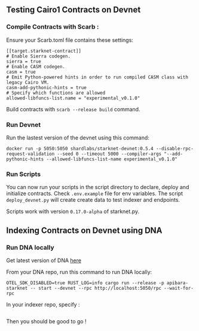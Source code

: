 ## Testing Cairo1 Contracts on Devnet

### Compile Contracts with Scarb :

Ensure your Scarb.toml file contains these settings:

```
[[target.starknet-contract]]
# Enable Sierra codegen.
sierra = true
# Enable CASM codegen.
casm = true
# Emit Python-powered hints in order to run compiled CASM class with legacy Cairo VM.
casm-add-pythonic-hints = true
# Specify which functions are allowed
allowed-libfuncs-list.name = "experimental_v0.1.0"
```

Build contracts with `scarb --release build` command.

### Run Devnet

Run the lastest version of the devnet using this command:

```
docker run -p 5050:5050 shardlabs/starknet-devnet:0.5.4 --disable-rpc-request-validation --seed 0 --timeout 5000 --compiler-args "--add-pythonic-hints --allowed-libfuncs-list-name experimental_v0.1.0"
```

### Run Scripts

You can now run your scripts in the script directory to declare, deploy and initialize contracts. Check `.env.example` file for env variables.
The script `deploy_devnet.py` will create create data to test indexer and endpoints.

Scripts work with version `0.17.0-alpha` of starknet.py.

## Indexing Contracts on Devnet using DNA

### Run DNA locally

Get latest version of DNA [here](https://github.com/apibara/dna)

From your DNA repo, run this command to run DNA locally:

```
OTEL_SDK_DISABLED=true RUST_LOG=info cargo run --release -p apibara-starknet -- start --devnet --rpc http://localhost:5050/rpc --wait-for-rpc
```

In your indexer repo, specify :

```

```

Then you should be good to go !
